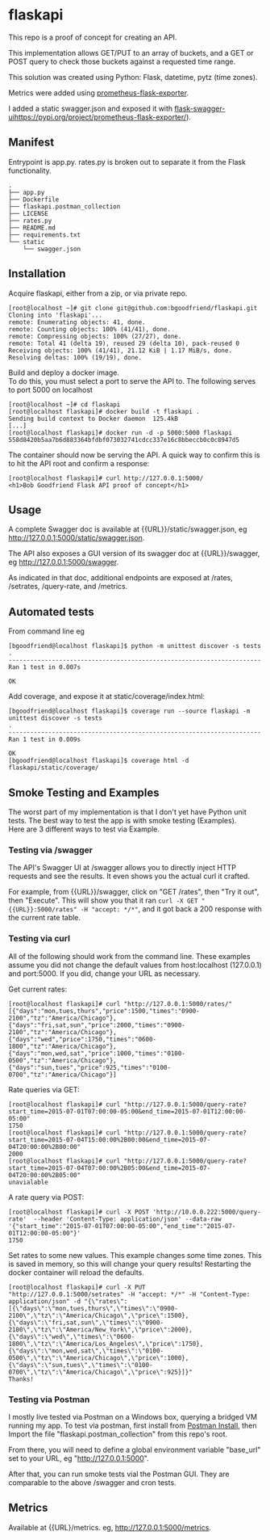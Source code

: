 # flaskapi
This repo is a proof of concept for creating an API.

This implementation allows GET/PUT to an array of buckets, and a GET or POST query to check those buckets against a requested time range.

This solution was created using Python: Flask, datetime, pytz (time zones).

Metrics were added using [prometheus-flask-exporter](https://pypi.org/project/prometheus-flask-exporter/).

I added a static swagger.json and exposed it with [flask-swagger-ui](https://github.com/sveint/flask-swagger-ui)https://pypi.org/project/prometheus-flask-exporter/).

## Manifest
Entrypoint is app.py.  rates.py is broken out to separate it from the Flask functionality.

```
.
├── app.py
├── Dockerfile
├── flaskapi.postman_collection
├── LICENSE
├── rates.py
├── README.md
├── requirements.txt
└── static
    └── swagger.json
```
## Installation 
Acquire flaskapi, either from a zip, or via private repo.

```
[root@localhost ~]# git clone git@github.com:bgoodfriend/flaskapi.git
Cloning into 'flaskapi'...
remote: Enumerating objects: 41, done.
remote: Counting objects: 100% (41/41), done.
remote: Compressing objects: 100% (27/27), done.
remote: Total 41 (delta 19), reused 29 (delta 10), pack-reused 0
Receiving objects: 100% (41/41), 21.12 KiB | 1.17 MiB/s, done.
Resolving deltas: 100% (19/19), done.
```

Build and deploy a docker image.  
To do this, you must select a port to serve the API to.  The following serves to port 5000 on localhost

```
[root@localhost ~]# cd flaskapi
[root@localhost flaskapi]# docker build -t flaskapi .
Sending build context to Docker daemon  125.4kB
[...]
[root@localhost flaskapi]# docker run -d -p 5000:5000 flaskapi
558d8420b5aa7b6d883364bfdbf073032741cdcc337e16c8bbeccb0c0c8947d5
```
The container should now be serving the API.  A quick way to confirm this is to hit the API root and confirm a response:
```
[root@localhost flaskapi]# curl http://127.0.0.1:5000/
<h1>Bob Goodfriend Flask API proof of concept</h1>
```

## Usage

A complete Swagger doc is available at {{URL}}/static/swagger.json, eg http://127.0.0.1:5000/static/swagger.json.  

The API also exposes a GUI version of its swagger doc at {{URL}}/swagger, eg http://127.0.0.1:5000/swagger.  

As indicated in that doc, additional endpoints are exposed at /rates, /setrates, /query-rate, and /metrics.

## Automated tests

From command line eg
```
[bgoodfriend@localhost flaskapi]$ python -m unittest discover -s tests
.
----------------------------------------------------------------------
Ran 1 test in 0.007s

OK
```

Add coverage, and expose it at static/coverage/index.html:
```
[bgoodfriend@localhost flaskapi]$ coverage run --source flaskapi -m unittest discover -s tests
.
----------------------------------------------------------------------
Ran 1 test in 0.009s

OK
[bgoodfriend@localhost flaskapi]$ coverage html -d flaskapi/static/coverage/
```

## Smoke Testing and Examples

The worst part of my implementation is that I don't yet have Python unit tests.
The best way to test the app is with smoke testing (Examples).  
Here are 3 different ways to test via Example.

### Testing via /swagger

The API's Swagger UI at /swagger allows you to directly inject HTTP requests and see the results.  It even shows you the actual curl it crafted.  

For example, from {{URL}}/swagger, click on "GET /rates", then "Try it out", then "Execute".  This will show you that it ran `curl -X GET "{{URL}}:5000/rates" -H "accept: */*"`, and it got back a 200 response with the current rate table.

### Testing via curl

All of the following should work from the command line.  These examples assume you did not change the default values from host:localhost (127.0.0.1) and port:5000.  If you did, change your URL as necessary.

Get current rates:
```
[root@localhost flaskapi]# curl "http://127.0.0.1:5000/rates/"
[{"days":"mon,tues,thurs","price":1500,"times":"0900-2100","tz":"America/Chicago"},{"days":"fri,sat,sun","price":2000,"times":"0900-2100","tz":"America/Chicago"},{"days":"wed","price":1750,"times":"0600-1800","tz":"America/Chicago"},{"days":"mon,wed,sat","price":1000,"times":"0100-0500","tz":"America/Chicago"},{"days":"sun,tues","price":925,"times":"0100-0700","tz":"America/Chicago"}]
```

Rate queries via GET:
```
[root@localhost flaskapi]# curl "http://127.0.0.1:5000/query-rate?start_time=2015-07-01T07:00:00-05:00&end_time=2015-07-01T12:00:00-05:00"
1750
[root@localhost flaskapi]# curl "http://127.0.0.1:5000/query-rate?start_time=2015-07-04T15:00:00%2B00:00&end_time=2015-07-04T20:00:00%2B00:00"
2000
[root@localhost flaskapi]# curl "http://127.0.0.1:5000/query-rate?start_time=2015-07-04T07:00:00%2B05:00&end_time=2015-07-04T20:00:00%2B05:00"
unavialable
```

A rate query via POST:
```
[root@localhost flaskapi]# curl -X POST 'http://10.0.0.222:5000/query-rate'  --header 'Content-Type: application/json' --data-raw '{"start_time":"2015-07-01T07:00:00-05:00","end_time":"2015-07-01T12:00:00-05:00"}'
1750
```

Set rates to some new values. 
This example changes some time zones.  This is saved in memory, so this will change your query results!  Restarting the docker container will reload the defaults.
```
[root@localhost flaskapi]# curl -X PUT "http://127.0.0.1:5000/setrates" -H "accept: */*" -H "Content-Type: application/json" -d "{\"rates\":[{\"days\":\"mon,tues,thurs\",\"times\":\"0900-2100\",\"tz\":\"America/Chicago\",\"price\":1500},{\"days\":\"fri,sat,sun\",\"times\":\"0900-2100\",\"tz\":\"America/New_York\",\"price\":2000},{\"days\":\"wed\",\"times\":\"0600-1800\",\"tz\":\"America/Los_Angeles\",\"price\":1750},{\"days\":\"mon,wed,sat\",\"times\":\"0100-0500\",\"tz\":\"America/Chicago\",\"price\":1000},{\"days\":\"sun,tues\",\"times\":\"0100-0700\",\"tz\":\"America/Chicago\",\"price\":925}]}"
Thanks!
```

### Testing via Postman

I mostly live tested via Postman on a Windows box, querying a bridged VM running my app.  To test via postman, first install from [Postman Install](https://www.postman.com/downloads/), then Import the file "flaskapi.postman_collection" from this repo's root.  

From there, you will need to define a global environment variable "base_url" set to your URL, eg "http://127.0.0.1:5000".  

After that, you can run smoke tests vial the Postman GUI.  They are comparable to the above /swagger and cron tests.

## Metrics

Available at {{URL}/metrics.  eg, http://127.0.0.1:5000/metrics.

